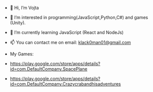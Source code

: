 - 👋 Hi, I’m Vojta
- 👀 I’m interested in programming(JavaScript,Python,C#) and games (Unity).
- 🌱 I’m currently learning JavaScript (React and NodeJs)
- 📫 You can contact me on email: klack0man01@gmail.com

- My Games:
- https://play.google.com/store/apps/details?id=com.DefaultCompany.SpacePlane
- https://play.google.com/store/apps/details?id=com.DefaultCompany.Crazycrabandhisadventures
